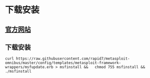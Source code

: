 # 下载安装

## [官方网站](https://www.metasploit.com/)

## 下载安装

```shell
curl https://raw.githubusercontent.com/rapid7/metasploit-omnibus/master/config/templates/metasploit-framework-wrappers/msfupdate.erb > msfinstall &&   chmod 755 msfinstall &&   ./msfinstall
```